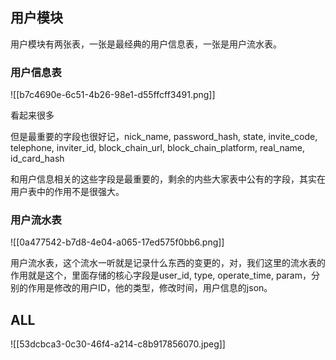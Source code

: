 ## 用户模块
用户模块有两张表，一张是最经典的用户信息表，一张是用户流水表。

### 用户信息表
![[b7c4690e-6c51-4b26-98e1-d55ffcff3491.png]]

看起来很多

但是最重要的字段也很好记，nick_name, password_hash, state, invite_code, telephone, inviter_id, block_chain_url, block_chain_platform, real_name, id_card_hash

和用户信息相关的这些字段是最重要的，剩余的内些大家表中公有的字段，其实在用户表中的作用不是很强大。

### 用户流水表
![[0a477542-b7d8-4e04-a065-17ed575f0bb6.png]]

用户流水表，这个流水一听就是记录什么东西的变更的，对，我们这里的流水表的作用就是这个，里面存储的核心字段是user_id, type, operate_time, param，分别的作用是修改的用户ID，他的类型，修改时间，用户信息的json。



## ALL
![[53dcbca3-0c30-46f4-a214-c8b917856070.jpeg]]



